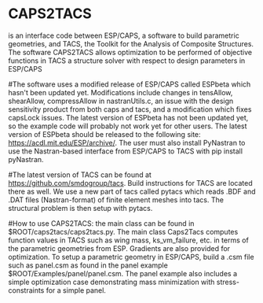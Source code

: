 # CAPS2TACS 
is an interface code between ESP/CAPS, a software to build parametric geometries, and TACS, the Toolkit for the Analysis of Composite Structures. The software CAPS2TACS allows optimization to be performed of objective functions in TACS a structure solver with respect to design parameters in ESP/CAPS

#The software uses a modified release of ESP/CAPS called ESPbeta which hasn't been updated yet. Modifications include changes in tensAllow, shearAllow, compressAllow in nastranUtils.c, an issue with the design sensitivity product from both caps and tacs, and a modification which fixes capsLock issues. The latest version of ESPbeta has not been updated yet, so the example code will probably not work yet for other users. The latest version of ESPbeta should be released to the following site: https://acdl.mit.edu/ESP/archive/.  The user must also install PyNastran to use the Nastran-based interface from ESP/CAPS to TACS with pip install pyNastran.

#The latest version of TACS can be found at https://github.com/smdogroup/tacs. Build instructions for TACS are located there as well. We use a new part of tacs    called pytacs which reads .BDF and .DAT files (Nastran-format) of finite element meshes into tacs. The structural problem is then setup with pytacs.

#How to use CAPS2TACS: the main class can be found in $ROOT/caps2tacs/caps2tacs.py. The main class Caps2Tacs computes function values in TACS such as wing mass, ks_vm_failure, etc. in terms of the parametric geometries from ESP. Gradients are also provided for optimization. To setup a parametric geometry in ESP/CAPS, build a .csm file such as panel.csm as found in the panel example $ROOT/Examples/panel/panel.csm. The panel example also includes a simple optimization case demonstrating mass minimization with stress-constraints for a simple panel. 
